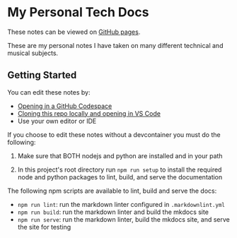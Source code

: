 # My Personal Tech Docs

These notes can be viewed on [GitHub pages](https://jcouball.github.io/notes/).

These are my personal notes I have taken on many different technical and musical
subjects.

## Getting Started

You can edit these notes by:
* [Opening in a GitHub Codespace](https://codespaces.new/jcouball/notes)
* [Cloning this repo locally and opening in VS Code](vscode://vscode.git/clone?url=https://github.com/jcouball/notes)
* Use your own editor or IDE

If you choose to edit these notes without a devcontainer you must do the following:

1. Make sure that BOTH nodejs and python are installed and in your path

2. In this project's root directory run `npm run setup` to install the required node
and python packages to lint, build, and serve the documentation

The following npm scripts are available to lint, build and serve the docs:
* `npm run lint`: run the markdown linter configured in `.markdownlint.yml`
* `npm run build`: run the markdown linter and build the mkdocs site
* `npm run serve`: run the markdown linter, build the mkdocs site, and serve the site
  for testing
